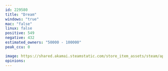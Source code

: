 ```yaml
---
id: 229580
title: "Dream"
windows: "true"
mac: "false"
linux: false
positive: 549
negative: 432
estimated_owners: "50000 - 100000"
peak_ccu: 0

image: https://shared.akamai.steamstatic.com/store_item_assets/steam/apps/229580/header.jpg?t=1568743684
opinions:
---
```

